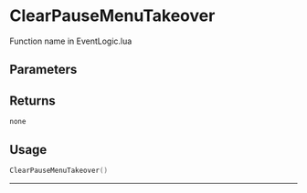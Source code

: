 # ClearPauseMenuTakeover

Function name in EventLogic.lua

## Parameters

## Returns

`none`

## Usage

```lua
ClearPauseMenuTakeover()
```

---

